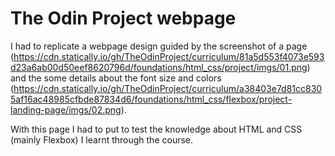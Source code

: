 # The Odin Project webpage

I had to replicate a webpage design guided by the screenshot of a page (https://cdn.statically.io/gh/TheOdinProject/curriculum/81a5d553f4073e593d23a6ab00d50eef8620796d/foundations/html_css/project/imgs/01.png) and the some details about the font size and colors (https://cdn.statically.io/gh/TheOdinProject/curriculum/a38403e7d81cc8305af16ac48985cfbde87834d6/foundations/html_css/flexbox/project-landing-page/imgs/02.png).

With this page I had to put to test the knowledge about HTML and CSS (mainly Flexbox) I learnt through the course.